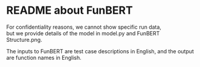 README about FunBERT
====

For confidentiality reasons, we cannot show specific run data,  
but we provide details of the model in model.py and FunBERT Structure.png.

The inputs to FunBERT are test case descriptions in English, 
and the output are function names in English.
